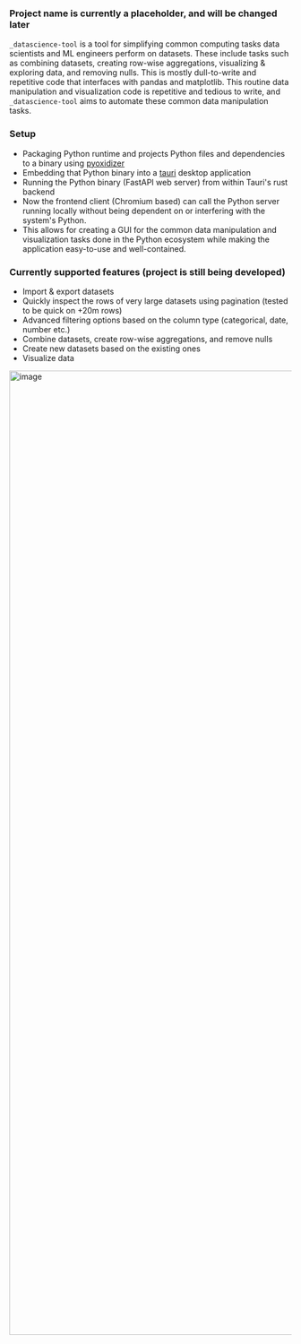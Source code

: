 ### Project name is currently a placeholder, and will be changed later

`_datascience-tool` is a tool for simplifying common computing tasks data scientists and ML engineers perform on datasets. These include tasks such as combining datasets, creating row-wise aggregations, visualizing & exploring data, and removing nulls. This is mostly dull-to-write and repetitive code that interfaces with pandas and matplotlib. This routine data manipulation and visualization code is repetitive and tedious to write, and `_datascience-tool` aims to automate these common data manipulation tasks.


### Setup

- Packaging Python runtime and projects Python files and dependencies to a binary using [pyoxidizer](https://github.com/indygreg/PyOxidizer)
- Embedding that Python binary into a [tauri](https://github.com/tauri-apps/tauri) desktop application
- Running the Python binary (FastAPI web server) from within Tauri's rust backend
- Now the frontend client (Chromium based) can call the Python server running locally without being dependent on or interfering with the system's Python.
- This allows for creating a GUI for the common data manipulation and visualization tasks done in the Python ecosystem while making the application easy-to-use and well-contained.

### Currently supported features (project is still being developed)

- Import & export datasets
- Quickly inspect the rows of very large datasets using pagination (tested to be quick on +20m rows)
- Advanced filtering options based on the column type (categorical, date, number etc.)
- Combine datasets, create row-wise aggregations, and remove nulls
- Create new datasets based on the existing ones
- Visualize data

<img width="1722" alt="image" src="https://github.com/JNeuvonen/_datascience-tool/assets/74303261/219e1370-c3bc-4887-8f90-9d62cb23fc7c">
 
